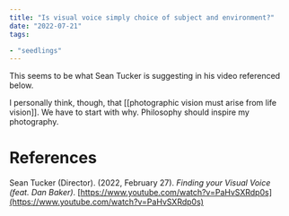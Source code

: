 ```yaml
---
title: "Is visual voice simply choice of subject and environment?"
date: "2022-07-21"
tags:

- "seedlings"
---
```


This seems to be what Sean Tucker is suggesting in his video referenced below.

I personally think, though, that [[photographic vision must arise from life vision]]. We have to start with why. Philosophy should inspire my photography.

# References

Sean Tucker (Director). (2022, February 27). _Finding your Visual Voice (feat. Dan Baker)_. [https://www.youtube.com/watch?v=PaHvSXRdp0s](https://www.youtube.com/watch?v=PaHvSXRdp0s)